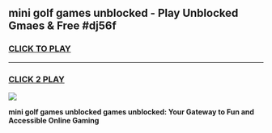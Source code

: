 
## mini golf games unblocked - Play Unblocked Gmaes & Free #dj56f
<h3>
<a href="https://news.freeplayer.one?title=mini_golf_games_unblocked&ref=03M">CLICK TO PLAY</a></h3>
<hr>

<h3>
<a href="https://news.freeplayer.one?title=mini_golf_games_unblocked&ref=03M">CLICK 2 PLAY</a>
  
</h3>

<a href="https://news.freeplayer.one?title=mini_golf_games_unblocked&ref=03M"><img src="https://clearcache.store/games.png"></a>


**mini golf games unblocked games unblocked: Your Gateway to Fun and Accessible Online Gaming**
